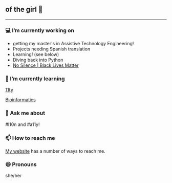 ## of the girl 💖

---

### 💻 I’m currently working on 
- getting my master's in Assistive Technology Engineering!
- Projects needing Spanish translation
- Learning! (see below)
- Diving back into Python
- [No Silence | Black Lives Matter](https://nosilence.space/)

### 🌱 I’m currently learning 
[11ty](https://www.11ty.dev/)

[Bioinformatics](https://www.coursera.org/learn/bioinformatics/home/welcome)

### 💬 Ask me about 
#l10n and #a11y!

### 📫 How to reach me
[My website](http://natalieastroud.com/) has a number of ways to reach me. 

### 😄 Pronouns
she/her

<!--### 🎧 Listening to:
{% include spotifySong.html id="0IqrBjsS2wToMuIJgZjur7" %}-->
